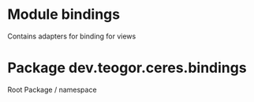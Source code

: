 # Module bindings
Contains adapters for binding for views

# Package dev.teogor.ceres.bindings
Root Package / namespace
